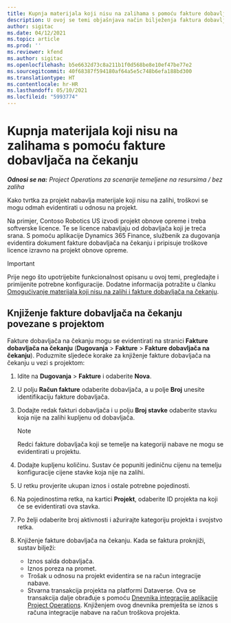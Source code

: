 ```yaml
---
title: Kupnja materijala koji nisu na zalihama s pomoću fakture dobavljača na čekanju
description: U ovoj se temi objašnjava način bilježenja faktura dobavljača na čekanju.
author: sigitac
ms.date: 04/12/2021
ms.topic: article
ms.prod: ''
ms.reviewer: kfend
ms.author: sigitac
ms.openlocfilehash: b5e6632d73c8a211b1f0d568be8e10ef47be77e2
ms.sourcegitcommit: 40f68387f594180af64a5e5c748b6efa188bd300
ms.translationtype: HT
ms.contentlocale: hr-HR
ms.lasthandoff: 05/10/2021
ms.locfileid: "5993774"
---
```

# <a name="purchase-non-stocked-materials-using-a-pending-vendor-invoice"></a>Kupnja materijala koji nisu na zalihama s pomoću fakture dobavljača na čekanju

_**Odnosi se na:** Project Operations za scenarije temeljene na resursima / bez zaliha_

Kako tvrtka za projekt nabavlja materijale koji nisu na zalihi, troškovi se mogu odmah evidentirati u odnosu na projekt. 

Na primjer, Contoso Robotics US izvodi projekt obnove opreme i treba softverske licence. Te se licence nabavljaju od dobavljača koji je treća srana.  S pomoću aplikacije Dynamics 365 Finance, službenik za dugovanja evidentira dokument fakture dobavljača na čekanju i pripisuje troškove licence izravno na projekt obnove opreme. 

> [!IMPORTANT]
> Prije nego što upotrijebite funkcionalnost opisanu u ovoj temi, pregledajte i primijenite potrebne konfiguracije. Dodatne informacija potražite u članku [Omogućivanje materijala koji nisu na zalihi i fakture dobavljača na čekanju](configure-materials-nonstocked.md). 

## <a name="post-a-project-related-pending-vendor-invoice"></a>Knjiženje fakture dobavljača na čekanju povezane s projektom 

Fakture dobavljača na čekanju mogu se evidentirati na stranici **Fakture dobavljača na čekanju** (**Dugovanja** > **Fakture** > **Fakture dobavljača na čekanju**). Poduzmite sljedeće korake za knjiženje fakture dobavljača na čekanju u vezi s projektom:

1. Idite na **Dugovanja** > **Fakture** i odaberite **Nova**. 
2. U polju **Račun fakture** odaberite dobavljača, a u polje **Broj** unesite identifikaciju fakture dobavljača.
3. Dodajte redak fakturi dobavljača i u polju **Broj stavke** odaberite stavku koja nije na zalihi kupljenu od dobavljača. 

    > [!NOTE]
    > Redci fakture dobavljača koji se temelje na kategoriji nabave ne mogu se evidentirati u projektu. 
    
5. Dodajte kupljenu količinu. Sustav će popuniti jediničnu cijenu na temelju konfiguracije cijene stavke koja nije na zalihi. 
6. U retku provjerite ukupan iznos i ostale potrebne pojedinosti.
7. Na pojedinostima retka, na kartici **Projekt**, odaberite ID projekta na koji će se evidentirati ova stavka.
8. Po želji odaberite broj aktivnosti i ažurirajte kategoriju projekta i svojstvo retka.
9. Knjiženje fakture dobavljača na čekanju. Kada se faktura proknjiži, sustav bilježi:
    
    - Iznos salda dobavljača.
    - Iznos poreza na promet.
    - Trošak u odnosu na projekt evidentira se na račun integracije nabave.
    - Stvarna transakcija projekta na platformi Dataverse. Ova se transakcija dalje obrađuje s pomoću [Dnevnika integracije aplikacije Project Operations](../project-accounting/project-operations-integration-journal.md). Knjiženjem ovog dnevnika premješta se iznos s računa integracije nabave na račun troškova projekta.
